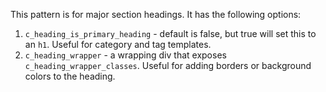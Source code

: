 This pattern is for major section headings. It has the following options:

1. `c_heading_is_primary_heading` - default is false, but true will set this to an `h1`. Useful for category and tag templates.
2. `c_heading_wrapper` - a wrapping div that exposes `c_heading_wrapper_classes`. Useful for adding borders or background colors to the heading.
